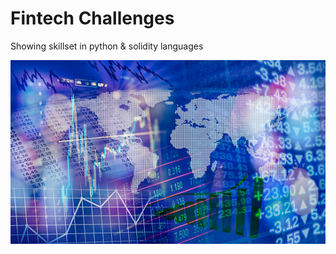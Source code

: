 # Fintech Challenges
Showing skillset in python & solidity languages

![An Image of Financial Technology](Fintech.jpg)
